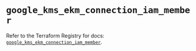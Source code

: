 # `google_kms_ekm_connection_iam_member`

Refer to the Terraform Registry for docs: [`google_kms_ekm_connection_iam_member`](https://registry.terraform.io/providers/hashicorp/google-beta/6.14.0/docs/resources/google_kms_ekm_connection_iam_member).
